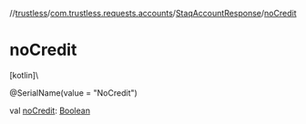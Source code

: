 //[trustless](../../../index.md)/[com.trustless.requests.accounts](../index.md)/[StaqAccountResponse](index.md)/[noCredit](no-credit.md)

# noCredit

[kotlin]\

@SerialName(value = &quot;NoCredit&quot;)

val [noCredit](no-credit.md): [Boolean](https://kotlinlang.org/api/latest/jvm/stdlib/kotlin/-boolean/index.html)
